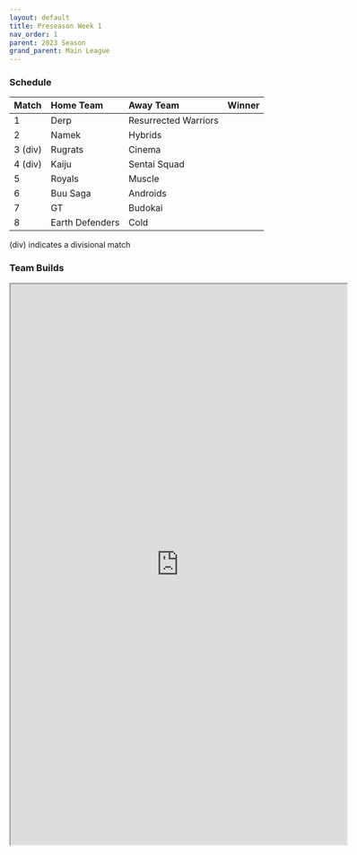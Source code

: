 ```yaml
---
layout: default
title: Preseason Week 1
nav_order: 1
parent: 2023 Season
grand_parent: Main League
---
```

### Schedule


| Match   | Home Team       | Away Team            | Winner |
|:--------|:----------------|:---------------------|:-------|
| 1       | Derp            | Resurrected Warriors |        |
| 2       | Namek           | Hybrids              |        |
| 3 (div) | Rugrats         | Cinema               |        |
| 4 (div) | Kaiju           | Sentai Squad         |        |
| 5       | Royals          | Muscle               |        |
| 6       | Buu Saga        | Androids             |        |
| 7       | GT              | Budokai              |        |
| 8       | Earth Defenders | Cold                 |        |



(div) indicates a divisional match

### Team Builds

<iframe width=600 height=1000 scrolling="yes" src="https://docs.google.com/document/d/e/2PACX-1vSTVH34pMlDKX3L0MwsoTyMUMue4cOLPjKi45tNU_FaZf9-eGjzLG1WvJLAv_2HlkeXNf9HLnDUoKXN/pub?embedded=true"></iframe>